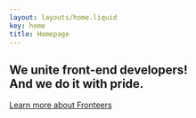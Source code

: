 ```yaml
---
layout: layouts/home.liquid
key: home
title: Homepage
---
```


## We unite front-end developers! <br /> And we do it with pride.

<a href="{{locale}}/join-us/" class="button button-parentheses">Learn more
<span class="visually-hidden">about Fronteers</span></a>
